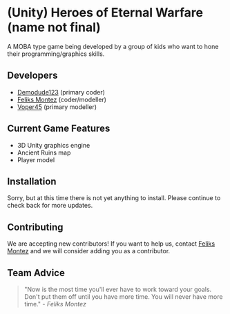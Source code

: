 # (Unity) Heroes of Eternal Warfare (name not final)
A MOBA type game being developed by a group of kids who want to hone their programming/graphics skills.

## Developers
* [Demodude123](http://demodude123.netne.net) (primary coder)
* [Feliks Montez](https://plus.google.com/u/0/105142104742103301467/posts) (coder/modeller)
* [Voper45](https://github.com/voper45) (primary modeller)

## Current Game Features
* 3D Unity graphics engine
* Ancient Ruins map
* Player model

## Installation
Sorry, but at this time there is not yet anything to install. Please continue to check back for more updates.

## Contributing
We are accepting new contributors!
If you want to help us, contact [Feliks Montez](mailto:hoew@demodude123.netne.net) and we will consider adding you as a contributor.

## Team Advice
> "Now is the most time you'll ever have to work toward your goals. Don't put them off until you have more time. You will never have more time."
> \- *Feliks Montez*
